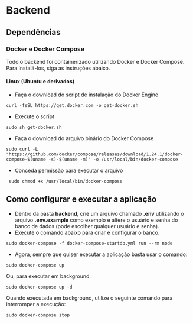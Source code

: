 # Backend
## Dependências
### Docker e Docker Compose
Todo o backend foi containerizado utilizando Docker e Docker Compose.
Para instalá-los, siga as instruções abaixo.

#### Linux (Ubuntu e derivados)
- Faça o download do script de instalação do Docker Engine
```
curl -fsSL https://get.docker.com -o get-docker.sh
```
- Execute o script
```
sudo sh get-docker.sh
```
- Faça o download do arquivo binário do Docker Compose
```
sudo curl -L "https://github.com/docker/compose/releases/download/1.24.1/docker-compose-$(uname -s)-$(uname -m)" -o /usr/local/bin/docker-compose
```
- Conceda permissão para executar o arquivo
```
 sudo chmod +x /usr/local/bin/docker-compose
```

## Como configurar e executar a aplicação
- Dentro da pasta **backend**, crie um arquivo chamado **.env** utilizando o arquivo **.env.example** como exemplo e altere o
  usuário e senha do banco de dados (pode escolher qualquer usuário e senha).
- Execute o comando abaixo para criar e configurar o banco.
```
sudo docker-compose -f docker-compose-startdb.yml run --rm node
```
- Agora, sempre que quiser executar a aplicação basta usar o comando:
```
sudo docker-compose up
```
Ou, para executar em background:
```
sudo docker-compose up -d
```
Quando executada em background, utilize o seguinte comando para interromper a execução:
```
sudo docker-compose stop
```

